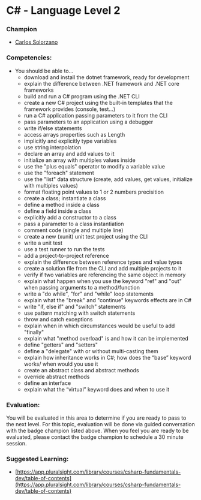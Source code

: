 # C# - Language Level 2

### Champion

- [Carlos Solorzano](mailto:carlos.solorzano@acklenavenue.com)

### Competencies:

- You should be able to…
    - download and install the dotnet framework, ready for development
    - explain the difference between .NET framework and .NET core frameworks
    - build and run a C# program using the .NET CLI
    - create a new C# project using the built-in templates that the framework provides (console, test...)
    - run a C# application passing parameters to it from the CLI
    - pass parameters to an application using a debugger
    - write if/else statements
    - access arrays properties such as Length
    - implicitly and explicitly type variables
    - use string interpolation
    - declare an array and add values to it
    - initialize an array with multiples values inside
    - use the "plus equals" operator to modify a variable value
    - use the "foreach" statement
    - use the "list" data structure (create, add values, get values, initialize with multiples values)
    - format floating point values to 1 or 2 numbers precisition
    - create a class; instantiate a class
    - define a method inside a class
    - define a field inside a class
    - explicitly add a constructor to a class
    - pass a parameter to a class instantiation
    - comment code (single and multiple line)
    - create a new (xunit) unit test project using the CLI
    - write a unit test
    - use a test runner to run the tests
    - add a project-to-project reference
    - explain the difference between reference types and value types
    - create a solution file from the CLI and add multiple projects to it
    - verify if two variables are referencing the same object in memory
    - explain what happen when you use the keyword "ref" and "out" when passing arguments to a method/function
    - write a "do while", "for" and "while" loop statements
    - explain what the "break" and "continue" keywords effects are in C#
    - write "if, else if" and "switch" statements
    - use pattern matching with switch statements
    - throw and catch exceptions
    - explain when in which circumstances would be useful to add "finally"
    - explain what "method overload" is and how it can be implemented
    - define "getters" and "setters"
    - define a "delegate" with or without multi-casting them
    - explain how inheritance works in C#; how does the “base” keyword works/ when would you use it
    - create an abstract class and abstract methods
    - override abstract methods
    - define an interface
    - explain what the “virtual” keyword does and when to use it

### Evaluation:

You will be evaluated in this area to determine if you are ready to 
pass to the next level. For this topic, evaluation will be done via 
guided conversation with the badge champion listed above. When you 
feel you are ready to be evaluated, please contact the badge champion 
to schedule a 30 minute session.

### Suggested Learning:
- [https://app.pluralsight.com/library/courses/csharp-fundamentals-dev/table-of-contents](https://app.pluralsight.com/library/courses/csharp-fundamentals-dev/table-of-contents)
